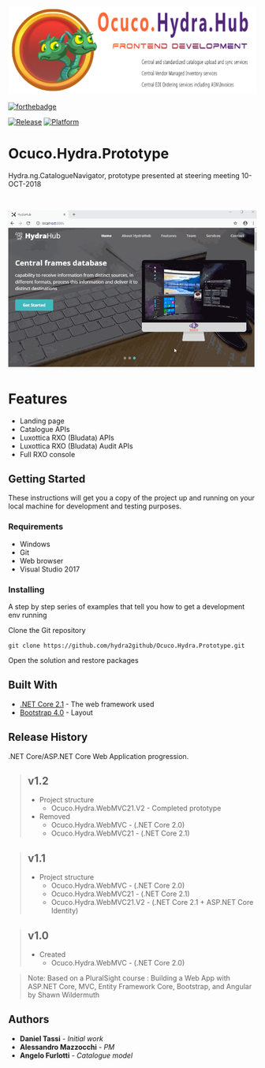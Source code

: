 ![Hydra.ng.CatalogueNavigator](https://github.com/hydra2github/Ocuco.Hydra.Images/blob/master/Logos.and.images/Hydra.Hub.for.Git.frontend.png)

[![forthebadge](https://forthebadge.com/images/badges/made-with-c-sharp.svg)](https://github.com/hydra2github)

[![Release](https://img.shields.io/badge/Version-1.2-green.svg)](https://github.com/hydra2github)
[![Platform](https://img.shields.io/badge/platform-win--64-lightgrey.svg)](https://github.com/hydra2github)

# Ocuco.Hydra.Prototype

Hydra.ng.CatalogueNavigator, prototype presented at steering meeting 10-OCT-2018
<br>

<br>

<p align="center">
  <img alt="anigif" src="https://github.com/hydra2github/Ocuco.Hydra.Images/blob/master/AnimatedGifs/Ocuco.Hydra.Prototype.Video01.gif">
</p>


Features
========
* Landing page
* Catalogue APIs
* Luxottica RXO (Bludata) APIs
* Luxottica RXO (Bludata) Audit APIs
* Full RXO console


## Getting Started

These instructions will get you a copy of the project up and running on your local machine for development and testing purposes. 


### Requirements

* Windows
* Git
* Web browser
* Visual Studio 2017

### Installing

A step by step series of examples that tell you how to get a development env running

Clone the Git repository 

```
git clone https://github.com/hydra2github/Ocuco.Hydra.Prototype.git
```

Open the solution and restore packages

## Built With

* [.NET Core 2.1](https://github.com/dotnet/core/) - The web framework used
* [Bootstrap 4.0](https://getbootstrap.com/) - Layout


## Release History

.NET Core/ASP.NET Core Web Application progression. 

> ## v1.2
> 
> - Project structure
>     * Ocuco.Hydra.WebMVC21.V2 - Completed prototype
> - Removed
>     * Ocuco.Hydra.WebMVC - (.NET Core 2.0)
>     * Ocuco.Hydra.WebMVC21 - (.NET Core 2.1)

> ## v1.1
> 
> - Project structure
>     * Ocuco.Hydra.WebMVC - (.NET Core 2.0)
>     * Ocuco.Hydra.WebMVC21 - (.NET Core 2.1)
>     * Ocuco.Hydra.WebMVC21.V2 - (.NET Core 2.1 + ASP.NET Core Identity)

> ## v1.0
> 
> - Created
>     * Ocuco.Hydra.WebMVC - (.NET Core 2.0)

> Note: Based on a PluralSight course : Building a Web App with ASP.NET Core, MVC, Entity Framework Core, Bootstrap, and Angular by Shawn Wildermuth

## Authors

* **Daniel Tassi** - *Initial work*
* **Alessandro Mazzocchi** - *PM*
* **Angelo Furlotti** - *Catalogue model*